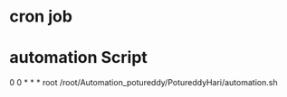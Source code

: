 # cron job 
# automation Script 

0 0 * * * root  /root/Automation_potureddy/PotureddyHari/automation.sh




